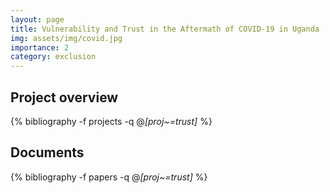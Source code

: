 ```yaml
---
layout: page
title: Vulnerability and Trust in the Aftermath of COVID-19 in Uganda
img: assets/img/covid.jpg
importance: 2
category: exclusion
---
```


## Project overview

<div class="publications">

  {% bibliography -f projects -q @*[proj~=trust]* %}

</div>

## Documents

<div class="publications">

  {% bibliography -f papers -q @*[proj~=trust]* %}

</div>
